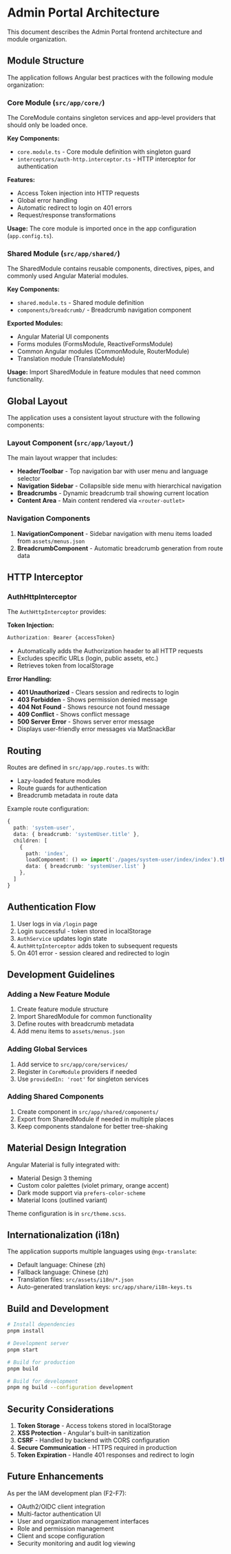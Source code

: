 # Admin Portal Architecture

This document describes the Admin Portal frontend architecture and module organization.

## Module Structure

The application follows Angular best practices with the following module organization:

### Core Module (`src/app/core/`)

The CoreModule contains singleton services and app-level providers that should only be loaded once.

**Key Components:**
- `core.module.ts` - Core module definition with singleton guard
- `interceptors/auth-http.interceptor.ts` - HTTP interceptor for authentication

**Features:**
- Access Token injection into HTTP requests
- Global error handling
- Automatic redirect to login on 401 errors
- Request/response transformations

**Usage:** The core module is imported once in the app configuration (`app.config.ts`).

### Shared Module (`src/app/shared/`)

The SharedModule contains reusable components, directives, pipes, and commonly used Angular Material modules.

**Key Components:**
- `shared.module.ts` - Shared module definition
- `components/breadcrumb/` - Breadcrumb navigation component

**Exported Modules:**
- Angular Material UI components
- Forms modules (FormsModule, ReactiveFormsModule)
- Common Angular modules (CommonModule, RouterModule)
- Translation module (TranslateModule)

**Usage:** Import SharedModule in feature modules that need common functionality.

## Global Layout

The application uses a consistent layout structure with the following components:

### Layout Component (`src/app/layout/`)

The main layout wrapper that includes:
- **Header/Toolbar** - Top navigation bar with user menu and language selector
- **Navigation Sidebar** - Collapsible side menu with hierarchical navigation
- **Breadcrumbs** - Dynamic breadcrumb trail showing current location
- **Content Area** - Main content rendered via `<router-outlet>`

### Navigation Components

1. **NavigationComponent** - Sidebar navigation with menu items loaded from `assets/menus.json`
2. **BreadcrumbComponent** - Automatic breadcrumb generation from route data

## HTTP Interceptor

### AuthHttpInterceptor

The `AuthHttpInterceptor` provides:

**Token Injection:**
```typescript
Authorization: Bearer {accessToken}
```
- Automatically adds the Authorization header to all HTTP requests
- Excludes specific URLs (login, public assets, etc.)
- Retrieves token from localStorage

**Error Handling:**
- **401 Unauthorized** - Clears session and redirects to login
- **403 Forbidden** - Shows permission denied message
- **404 Not Found** - Shows resource not found message
- **409 Conflict** - Shows conflict message
- **500 Server Error** - Shows server error message
- Displays user-friendly error messages via MatSnackBar

## Routing

Routes are defined in `src/app/app.routes.ts` with:
- Lazy-loaded feature modules
- Route guards for authentication
- Breadcrumb metadata in route data

Example route configuration:
```typescript
{
  path: 'system-user',
  data: { breadcrumb: 'systemUser.title' },
  children: [
    { 
      path: 'index', 
      loadComponent: () => import('./pages/system-user/index/index').then(m => m.Index),
      data: { breadcrumb: 'systemUser.list' }
    },
  ]
}
```

## Authentication Flow

1. User logs in via `/login` page
2. Login successful - token stored in localStorage
3. `AuthService` updates login state
4. `AuthHttpInterceptor` adds token to subsequent requests
5. On 401 error - session cleared and redirected to login

## Development Guidelines

### Adding a New Feature Module

1. Create feature module structure
2. Import SharedModule for common functionality
3. Define routes with breadcrumb metadata
4. Add menu items to `assets/menus.json`

### Adding Global Services

1. Add service to `src/app/core/services/`
2. Register in `CoreModule` providers if needed
3. Use `providedIn: 'root'` for singleton services

### Adding Shared Components

1. Create component in `src/app/shared/components/`
2. Export from SharedModule if needed in multiple places
3. Keep components standalone for better tree-shaking

## Material Design Integration

Angular Material is fully integrated with:
- Material Design 3 theming
- Custom color palettes (violet primary, orange accent)
- Dark mode support via `prefers-color-scheme`
- Material Icons (outlined variant)

Theme configuration is in `src/theme.scss`.

## Internationalization (i18n)

The application supports multiple languages using `@ngx-translate`:
- Default language: Chinese (zh)
- Fallback language: Chinese (zh)
- Translation files: `src/assets/i18n/*.json`
- Auto-generated translation keys: `src/app/share/i18n-keys.ts`

## Build and Development

```bash
# Install dependencies
pnpm install

# Development server
pnpm start

# Build for production
pnpm build

# Build for development
pnpm ng build --configuration development
```

## Security Considerations

1. **Token Storage** - Access tokens stored in localStorage
2. **XSS Protection** - Angular's built-in sanitization
3. **CSRF** - Handled by backend with CORS configuration
4. **Secure Communication** - HTTPS required in production
5. **Token Expiration** - Handle 401 responses and redirect to login

## Future Enhancements

As per the IAM development plan (F2-F7):
- OAuth2/OIDC client integration
- Multi-factor authentication UI
- User and organization management interfaces
- Role and permission management
- Client and scope configuration
- Security monitoring and audit log viewing
